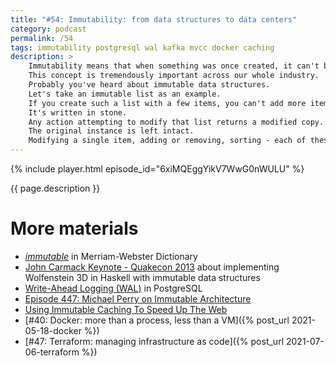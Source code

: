 ```yaml
---
title: "#54: Immutability: from data structures to data centers"
category: podcast
permalink: /54
tags: immutability postgresql wal kafka mvcc docker caching
description: >
    Immutability means that when something was once created, it can't be changed.
    This concept is tremendously important across our whole industry.
    Probably you've heard about immutable data structures.
    Let's take an immutable list as an example.
    If you create such a list with a few items, you can't add more items to that list.
    It's written in stone.
    Any action attempting to modify that list returns a modified copy.
    The original instance is left intact.
    Modifying a single item, adding or removing, sorting - each of these operations return a copy.
---
```


{% include player.html episode_id="6xiMQEggYikV7WwG0nWULU" %}

{{ page.description }}

<!--
You may think this is terribly inefficient.
Naively implemented immutable data structures are very inefficient.
Imagine copying 1 million items in a list just to add a new one.
However, immutable data structures use one clever technique, called structural sharing.
In principle, the modified copy of a data structure reuses large parts of the original object.
Therefore, more often than not, copying is very superficial.
Underneath, a lot of data is shared.
Sharing is safe because data is, you know, immutable!

Such data structures have some amazing features.
If your data never changes, it's absolutely safe to share it between threads.
You don't need any synchronization or mutexes.
It also means you can easily take a consistent snapshot of your program's state.
Imagine you are implementing a computer game.
Saving the game to disk is a challenge.
Without freezing the entire game you'll read inconsistent data.
But when game's state is immutable, it's trivial.
In general, immutability helps tremendously when consistency is needed.

BTW that's why many relational databases take advantage of immutability.
For example, PostgreSQL uses Multiversion Concurrency Control, MVCC for short.
The basic principle of this idea is to keep multiple, unmodifiable versions of the same record.
Another use case is Write-Ahead Logging (WAL).
A log of database changes that can only grow, but never mutates.
Synchronizing this log with multiple machines makes replication much easier.
A similar approach was taken by Kafka.

Immutability makes its way up the stack.
Version control systems like git take advantage of immutability quite extensively.
Effectively, each commit represent an immutable snapshot of the whole directory.
Of course, each snapshot shares a lot of data with its predecessors.
The same applies to Docker containers.
Each container is a set of immutable file system layers.
Creating a new container means taking an existing file system and applying another immutable layer.

This approach is taken to the extreme with _so-called_ immutable infrastructure.
In that case we never touch modify production servers manually.
Instead the desired state of production (servers, packages, users and privileges) is defined once.
Any change to production environment happens via new definition.
To avoid configuration drift it's sometimes safer to destroy a machine and provision it again.

The last place where immutability comes to my mind is caching.
Cache invalidation is extremely hard.
But when you can prove that whatever is cached never changes, there's no need for invalidation.
For example, consider `Cache-Control: immutable` header in HTTP response.
This is the most effective caching technique.
Once stored in your browser or caching proxy, it may live there forever, safely.

That's it, thanks for listening, bye!
-->

# More materials

* [_immutable_](https://www.merriam-webster.com/dictionary/immutable) in Merriam-Webster Dictionary
* [John Carmack Keynote - Quakecon 2013](https://www.youtube.com/watch?v=Uooh0Y9fC_M&t=4660s) about implementing Wolfenstein 3D in Haskell with immutable data structures
* [Write-Ahead Logging (WAL)](https://www.postgresql.org/docs/13/wal-intro.html) in PostgreSQL
* [Episode 447: Michael Perry on Immutable Architecture](https://www.se-radio.net/2021/02/episode-447-michael-perry-on-immutable-architecture/)
* [Using Immutable Caching To Speed Up The Web](https://hacks.mozilla.org/2017/01/using-immutable-caching-to-speed-up-the-web/)
* [#40: Docker: more than a process, less than a VM]({% post_url 2021-05-18-docker %})
* [#47: Terraform: managing infrastructure as code]({% post_url 2021-07-06-terraform %})

